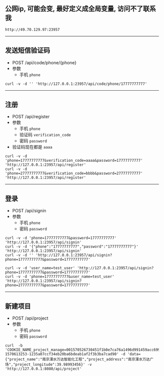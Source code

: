 ## 公网ip, 可能会变, 最好定义成全局变量, 访问不了联系我

```
http://49.70.129.97:23957
```

___
## 发送短信验证码
* POST /api/code/phone/{phone}
* 参数
    - 手机 `phone`

```
curl -v -d '' 'http://127.0.0.1:23957/api/code/phone/17777777777'
```


___
## 注册
* POST /api/register
* 参数
    - 手机 `phone`
    - 验证码 `verification_code`
    - 密码 `password`
* 验证码现在都是 `aaaa`

```
curl -v -d 'phone=17777777777&verification_code=aaaa&password=17777777777' 'http://127.0.0.1:23957/api/register'
curl -v -d 'phone=27777777777&verification_code=bbbb&password=27777777777' 'http://127.0.0.1:23957/api/register'
```


___
## 登录
* POST /api/signin
* 参数
    - 手机 `phone`
    - 密码 `password`

```
curl -v -d 'phone=17777777777&password=17777777777' 'http://127.0.0.1:23957/api/signin'
curl -v -d '{"phone":"17777777777","password":"17777777777"}' 'http://127.0.0.1:23957/api/signin'
curl -v -d '' 'http://127.0.0.1:23957/api/signin?phone=17777777777&password=17777777777'

curl -v -d 'user_name=test_user' 'http://127.0.0.1:23957/api/signin?phone=17777777777&password=17777777777'
curl -v -d 'phone=17777777777&user_name=test_user' 'http://127.0.0.1:23957/api/signin?phone=27777777777&password=17777777777'
```


___
## 新建项目
* POST /api/project
* 参数
    - 手机 `phone`
    - 密码 `password`


```
curl  -b 'COOKIE_NAME_project_manage=001570526730451f1b0e7ca76a1496d991459acc699572d-1570613253-1235a07ccf34eb20ba6bdeab1af2f3b3ba7cad90' -d 'data={"project_name":"南京溧水万达智能化工程","project_address":"南京溧水万达广场","project_longitude":39.98993456}' -v 'http://127.0.0.1:8080/api/project'
```

